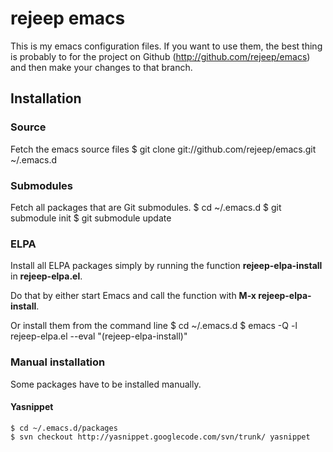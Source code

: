 # rejeep emacs
This is my emacs configuration files. If you want to use them, the
best thing is probably to for the project on Github
(<http://github.com/rejeep/emacs>) and then make your changes to that
branch.

## Installation
### Source
Fetch the emacs source files
    $ git clone git://github.com/rejeep/emacs.git ~/.emacs.d

### Submodules
Fetch all packages that are Git submodules.
    $ cd ~/.emacs.d
    $ git submodule init
    $ git submodule update

### ELPA
Install all ELPA packages simply by running the function
**rejeep-elpa-install** in **rejeep-elpa.el**.

Do that by either start Emacs and call the function with
**M-x rejeep-elpa-install**.

Or install them from the command line
    $ cd ~/.emacs.d
    $ emacs -Q -l rejeep-elpa.el --eval "(rejeep-elpa-install)"

### Manual installation
Some packages have to be installed manually.

#### Yasnippet
    $ cd ~/.emacs.d/packages
    $ svn checkout http://yasnippet.googlecode.com/svn/trunk/ yasnippet
